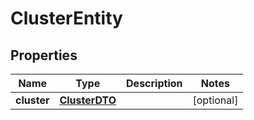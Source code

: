 

# ClusterEntity

## Properties

Name | Type | Description | Notes
------------ | ------------- | ------------- | -------------
**cluster** | [**ClusterDTO**](ClusterDTO.md) |  |  [optional]



